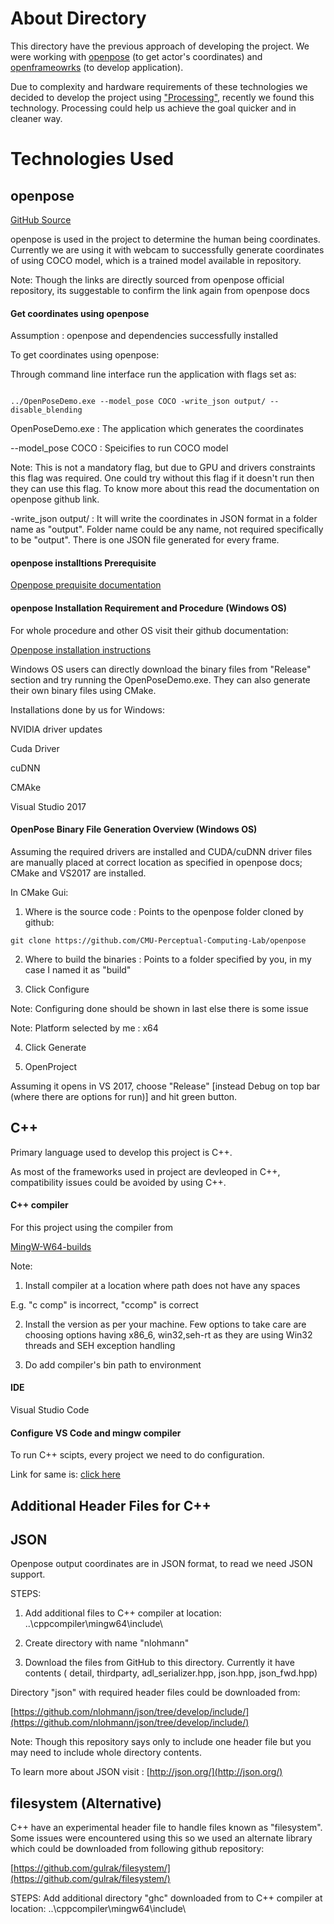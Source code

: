 # About Directory

This directory have the previous approach of developing the project. We were working with [openpose](https://github.com/CMU-Perceptual-Computing-Lab/openpose) (to get actor's coordinates) and [openframeowrks](https://openframeworks.cc/about/) (to develop application).

Due to complexity and hardware requirements of these technologies we decided to develop the project using ["Processing"](https://processing.org/overview/), recently we found this technology. Processing could help us achieve the goal quicker and in cleaner way.

# Technologies Used

## openpose

[GitHub Source](https://github.com/CMU-Perceptual-Computing-Lab/openpose)

openpose is used in the project to determine the human being coordinates. Currently we are using it with webcam to successfully generate coordinates of using COCO model, which is a trained model available in repository.

Note: Though the links are directly sourced from openpose official repository, its suggestable to confirm the link again from openpose docs

#### Get coordinates using openpose

Assumption : openpose and dependencies successfully installed

To get coordinates using openpose:

Through command line interface run the application with flags set as:


```

../OpenPoseDemo.exe --model_pose COCO -write_json output/ --disable_blending

```

OpenPoseDemo.exe : The application which generates the coordinates

--model_pose COCO : Speicifies to run COCO model

Note: This is not a mandatory flag, but due to GPU and drivers constraints this flag was required. One could try without this flag if it doesn't run then they can use this flag. To know more about this read the documentation on openpose github link.

-write_json output/ : It will write the coordinates in JSON format in a folder name as "output". Folder name could be any name, not required specifically to be "output". There is one JSON file generated for every frame.

#### openpose installtions Prerequisite

[Openpose prequisite documentation](https://github.com/CMU-Perceptual-Computing-Lab/openpose/blob/master/doc/prerequisites.md)


#### openpose Installation Requirement and Procedure (Windows OS)

For whole procedure and other OS visit their github documentation:

[Openpose installation instructions](https://github.com/CMU-Perceptual-Computing-Lab/openpose/blob/master/doc/installation.md)

Windows OS users can directly download the binary files from "Release" section and try running the OpenPoseDemo.exe. They can also generate their own binary files using CMake.

Installations done by us for Windows:

NVIDIA driver updates

Cuda Driver

cuDNN

CMAke

Visual Studio 2017


#### OpenPose Binary File Generation Overview (Windows OS)

Assuming the required drivers are installed and CUDA/cuDNN driver files are manually placed at correct location as specified in openpose docs; CMake and VS2017 are installed.

In CMake Gui:

1. Where is the source code : Points to the openpose folder cloned by github:

```
git clone https://github.com/CMU-Perceptual-Computing-Lab/openpose
```


2. Where to build the binaries : Points to a folder specified by you, in my case I named it as "build"

3. Click Configure

Note: Configuring done should be shown in last else there is some issue

Note: Platform selected by me : x64

4. Click Generate

5. OpenProject

Assuming it opens in VS 2017, choose "Release" [instead Debug on top bar (where there are options for run)] and hit green button.



## C++

Primary language used to develop this project is C++. 	

As most of the frameworks used in project are devleoped in C++, compatibility issues could be avoided by using C++.


#### C++ compiler

For this project using the compiler from

[MingW-W64-builds](http://mingw-w64.org/doku.php/download/mingw-builds)


Note: 


1. Install compiler at a location where path does not have any spaces 

E.g. "c comp" is incorrect, "ccomp" is correct


2. Install the version as per your machine. Few options to take care are choosing options having x86_6, win32,seh-rt as they are using Win32 threads and SEH exception handling


3. Do add compiler's bin path to environment


#### IDE 

Visual Studio Code


#### Configure VS Code and mingw compiler

To run C++ scipts, every project we need to do configuration. 

Link for same is: [click here](https://code.visualstudio.com/docs/cpp/config-mingw)



## Additional Header Files for C++

## JSON

Openpose output coordinates are in JSON format, to read we need JSON support.


STEPS:
1. Add additional files to C++ compiler at location: ..\cppcompiler\mingw64\include\

2. Create directory with name "nlohmann"

3. Download the files from GitHub to this directory. Currently it have contents ( detail, thirdparty, adl_serializer.hpp, json.hpp, json_fwd.hpp)


Directory "json" with required header files could be downloaded from:

[https://github.com/nlohmann/json/tree/develop/include/](https://github.com/nlohmann/json/tree/develop/include/)

Note: Though this repository says only to include one header file but you may need to include whole directory contents.


To learn more about JSON visit : [http://json.org/](http://json.org/)


## filesystem (Alternative)

C++ have an experimental header file to handle files known as "filesystem". Some issues were encountered using this so we used an alternate library which could be downloaded from following github repository:

[https://github.com/gulrak/filesystem/](https://github.com/gulrak/filesystem/)


STEPS:
Add additional directory "ghc" downloaded from to C++ compiler at location: ..\cppcompiler\mingw64\include\


